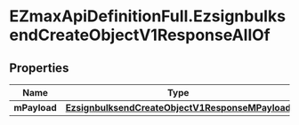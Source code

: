 # EZmaxApiDefinitionFull.EzsignbulksendCreateObjectV1ResponseAllOf

## Properties

Name | Type | Description | Notes
------------ | ------------- | ------------- | -------------
**mPayload** | [**EzsignbulksendCreateObjectV1ResponseMPayload**](EzsignbulksendCreateObjectV1ResponseMPayload.md) |  | 


